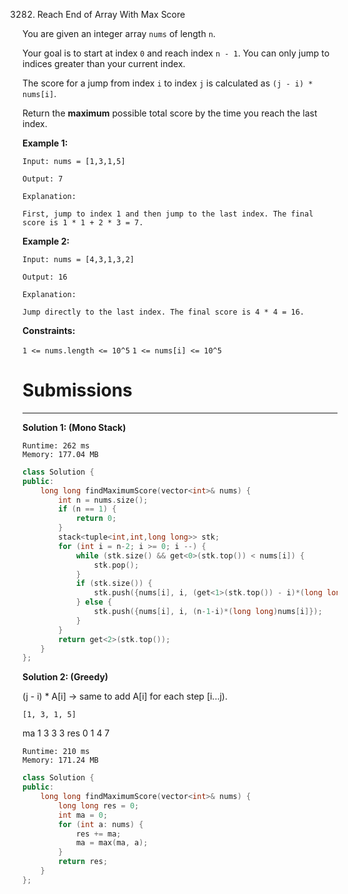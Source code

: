 3282. Reach End of Array With Max Score

You are given an integer array `nums` of length `n`.

Your goal is to start at index `0` and reach index `n - 1`. You can only jump to indices greater than your current index.

The score for a jump from index `i` to index `j` is calculated as `(j - i) * nums[i]`.

Return the **maximum** possible total score by the time you reach the last index.

 

**Example 1:**
```
Input: nums = [1,3,1,5]

Output: 7

Explanation:

First, jump to index 1 and then jump to the last index. The final score is 1 * 1 + 2 * 3 = 7.
```

**Example 2:**
```
Input: nums = [4,3,1,3,2]

Output: 16

Explanation:

Jump directly to the last index. The final score is 4 * 4 = 16.
```
 

**Constraints:**

`1 <= nums.length <= 10^5`
`1 <= nums[i] <= 10^5`

# Submissions
---
**Solution 1: (Mono Stack)**
```
Runtime: 262 ms
Memory: 177.04 MB
```
```c++
class Solution {
public:
    long long findMaximumScore(vector<int>& nums) {
        int n = nums.size();
        if (n == 1) {
            return 0;
        }
        stack<tuple<int,int,long long>> stk;
        for (int i = n-2; i >= 0; i --) {
            while (stk.size() && get<0>(stk.top()) < nums[i]) {
                stk.pop();
            }
            if (stk.size()) {
                stk.push({nums[i], i, (get<1>(stk.top()) - i)*(long long)nums[i] + get<2>(stk.top())});
            } else {
                stk.push({nums[i], i, (n-1-i)*(long long)nums[i]});
            }
        }
        return get<2>(stk.top());
    }
};
```

**Solution 2: (Greedy)**

(j - i) * A[i]
-> same to add A[i] for each step [i...j).

    [1, 3, 1, 5]
ma   1  3  3  3
res  0  1  4  7  

```
Runtime: 210 ms
Memory: 171.24 MB
```
```c++
class Solution {
public:
    long long findMaximumScore(vector<int>& nums) {
        long long res = 0;
        int ma = 0;
        for (int a: nums) {
            res += ma;
            ma = max(ma, a);
        }
        return res;
    }
};
```
